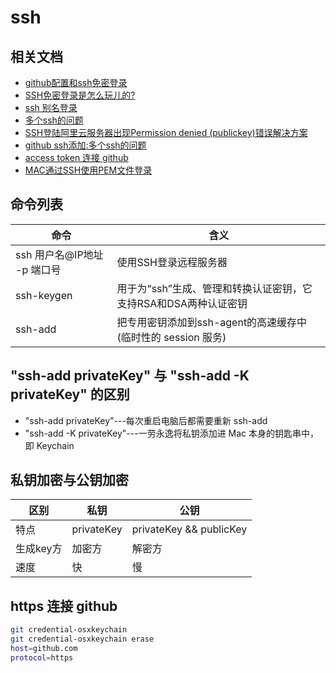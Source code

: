 # ssh

## 相关文档

- [github配置和ssh免密登录](https://zhuanlan.zhihu.com/p/27086828)
- [SSH免密登录是怎么玩儿的?](https://zhuanlan.zhihu.com/p/28423720)
- [ssh 别名登录](https://blog.csdn.net/zhanlanmg/article/details/48708255) 
- [多个ssh的问题](http://www.bkjia.com/Androidjc/837965.html)
- [SSH登陆阿里云服务器出现Permission denied (publickey)错误解决方案](http://www.cnblogs.com/wangchaowei/p/6914180.html)
- [github ssh添加:多个ssh的问题](http://www.bkjia.com/Androidjc/837965.html)
- [access token 连接 github](https://help.github.com/articles/creating-a-personal-access-token-for-the-command-line/)
- [MAC通过SSH使用PEM文件登录](http://www.cnblogs.com/Jason-Born/p/6566503.html)

## 命令列表

| 命令                  | 含义                                       |
|---------------------|------------------------------------------|
| ssh 用户名@IP地址 -p 端口号 | 使用SSH登录远程服务器                             |
| ssh-keygen          | 用于为“ssh”生成、管理和转换认证密钥，它支持RSA和DSA两种认证密钥    |
| ssh-add             | 把专用密钥添加到ssh-agent的高速缓存中(临时性的 session 服务) |

## "ssh-add privateKey" 与 "ssh-add -K privateKey" 的区别

- "ssh-add privateKey"---每次重启电脑后都需要重新 ssh-add
- "ssh-add -K privateKey"---一劳永逸将私钥添加进 Mac 本身的钥匙串中，即 Keychain

## 私钥加密与公钥加密

| 区别     | 私钥         | 公钥                      |
|--------|------------|-------------------------|
| 特点     | privateKey | privateKey && publicKey |
| 生成key方 | 加密方        | 解密方                     |
| 速度     | 快          | 慢                       |

## https 连接 github

```bash
git credential-osxkeychain
git credential-osxkeychain erase
host=github.com
protocol=https
```